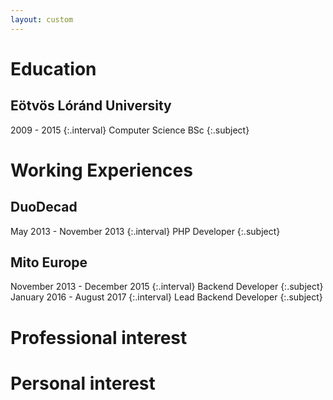 ```yaml
---
layout: custom
---
```



# Education
## Eötvös Lóránd University
2009 - 2015
{:.interval}
Computer Science BSc
{:.subject}
# Working Experiences
## DuoDecad
May 2013 - November 2013
{:.interval}
PHP Developer
{:.subject}
## Mito Europe
November 2013 - December 2015
{:.interval}
Backend Developer
{:.subject}
January 2016 - August 2017
{:.interval}
Lead Backend Developer
{:.subject}
# Professional interest
# Personal interest


